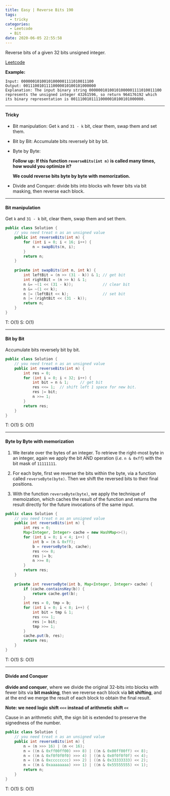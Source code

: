 ```yaml
---
title: Easy | Reverse Bits 190
tags:
  - tricky
categories:
  - Leetcode
  - Bit
date: 2020-06-05 22:55:58
---
```


Reverse bits of a given 32 bits unsigned integer.

[Leetcode](https://leetcode.com/problems/reverse-bits/)

<!--more-->

**Example:**

```
Input: 00000010100101000001111010011100
Output: 00111001011110000010100101000000
Explanation: The input binary string 00000010100101000001111010011100 represents the unsigned integer 43261596, so return 964176192 which its binary representation is 00111001011110000010100101000000.
```

---

#### Tricky 

* Bit manipulation: Get `k` and `31 - k` bit, clear them, swap them and set them.

* Bit by Bit: Accumulate bits reversely bit by bit.

* Byte by Byte: 

  **Follow up: If this function `reverseBits(int n)` is called many times, how would you optimize it?** 

  **We could reverse bits byte by byte with memorization.**

* Divide and Conquer: divide bits into blocks wih fewer bits via bit masking, then reverse each block.

---

#### Bit manipulation

Get `k` and `31 - k` bit, clear them, swap them and set them.

```java
public class Solution {
    // you need treat n as an unsigned value
    public int reverseBits(int n) {
        for (int i = 0; i < 16; i++) {
            n = swapBits(n, i);
        }
        return n;
    }
    
    private int swapBits(int n, int k) {
        int leftBit = (n >> (31 - k)) & 1; // get bit
        int rightBit = (n >> k) & 1;
        n &= ~(1 << (31 - k));             // clear bit
        n &= ~(1 << k);
        n |= (leftBit << k);               // set bit
        n |= (rightBit << (31 - k));
        return n;
    }
}
```

T: O(1)		S: O(1)

---

#### Bit by Bit

Accumulate bits reversely bit by bit.

```java
public class Solution {
    // you need treat n as an unsigned value
    public int reverseBits(int n) {
        int res = 0;
        for (int i = 0; i < 32; i++) {
            int bit = n & 1;     // get bit
            res <<= 1;  // shift left 1 space for new bit.
            res |= bit;
            n >>= 1;
        }
        return res;
    }
}
```

T: O(1)		S: O(1)

---

#### Byte by Byte with memorization

1. We iterate over the bytes of an integer. To retrieve the right-most byte in an integer, again we apply the bit AND operation (*i.e.* `n & 0xff`) with the bit mask of `11111111`.

2. For each byte, first we reverse the bits within the byte, via a function called `reverseByte(byte)`. Then we shift the reversed bits to their final positions.

3. With the function `reverseByte(byte)`, we apply the technique of memoization, which caches the result of the function and returns the result directly for the future invocations of the same input.

```java
public class Solution {
    // you need treat n as an unsigned value
    public int reverseBits(int n) {
        int res = 0;
        Map<Integer, Integer> cache = new HashMap<>();
        for (int i = 0; i < 4; i++) {
            int b = (n & 0xff);
            b = reverseByte(b, cache);
            res <<= 8;
            res |= b;
            n >>= 8;
        }
        return res;
    }
    
    private int reverseByte(int b, Map<Integer, Integer> cache) {
        if (cache.containsKey(b)) {
            return cache.get(b);
        }
        int res = 0, tmp = b;
        for (int i = 0; i < 8; i++) {
            int bit = tmp & 1;
            res <<= 1;
            res |= bit;
            tmp >>= 1;
        }
        cache.put(b, res);
        return res;
    }
}
```

T: O(1)		S: O(1)

---

#### Divide and Conquer

**divide and conquer**, where we divide the original 32-bits into blocks with fewer bits via **bit masking**, then we reverse each block via **bit shifting**, and at the end we merge the result of each block to obtain the final result.

**Note: we need logic shift `<<<` instead of arithmetic shift `<<`**

Cause in an arithmetic shift, the sign bit is extended to preserve the signedness of the number.

```java
public class Solution {
    // you need treat n as an unsigned value
    public int reverseBits(int n) {
        n = (n >>> 16) | (n << 16);
        n = ((n & 0xff00ff00) >>> 8) | ((n & 0x00ff00ff) << 8);
        n = ((n & 0xf0f0f0f0) >>> 4) | ((n & 0x0f0f0f0f) << 4);
        n = ((n & 0xcccccccc) >>> 2) | ((n & 0x33333333) << 2);
        n = ((n & 0xaaaaaaaa) >>> 1) | ((n & 0x55555555) << 1);
        return n;
    }
}
```

T: O(1)		S: O(1)